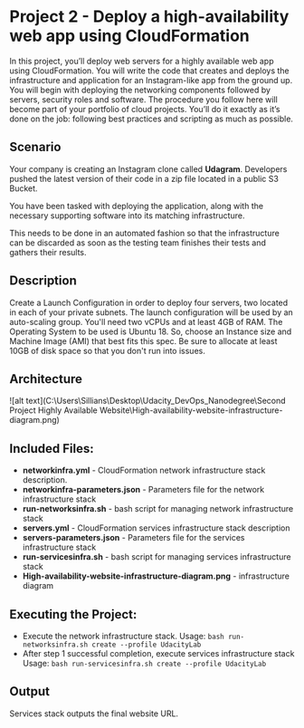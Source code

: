 # Project 2 - Deploy a high-availability web app using CloudFormation

In this project, you’ll deploy web servers for a highly available web app using CloudFormation. You will write the code that creates and deploys the infrastructure and application for an Instagram-like app from the ground up. You will begin with deploying the networking components followed by servers, security roles and software. The procedure you follow here will become part of your portfolio of cloud projects. You’ll do it exactly as it’s done on the job: following best practices and scripting as much as possible.


## Scenario

Your company is creating an Instagram clone called **Udagram**. Developers pushed the latest version of their code in a zip file located in a public S3 Bucket.

You have been tasked with deploying the application, along with the necessary supporting software into its matching infrastructure.

This needs to be done in an automated fashion so that the infrastructure can be discarded as soon as the testing team finishes their tests and gathers their results.


## Description

Create a Launch Configuration in order to deploy four servers, two located in each of your private subnets. The launch configuration will be used by an auto-scaling group. You'll need two vCPUs and at least 4GB of RAM. The Operating System to be used is Ubuntu 18. So, choose an Instance size and Machine Image (AMI) that best fits this spec. Be sure to allocate at least 10GB of disk space so that you don't run into issues.


## Architecture

![alt text](C:\Users\Sillians\Desktop\Udacity_DevOps_Nanodegree\Second Project Highly Available Website\High-availability-website-infrastructure-diagram.png)



## Included Files:

* **networkinfra.yml** - CloudFormation network infrastructure stack description.
* **networkinfra-parameters.json** - Parameters file for the network infrastructure stack
* **run-networksinfra.sh** - bash script for managing network infrastructure stack
* **servers.yml** - CloudFormation services infrastructure stack description
* **servers-parameters.json** - Parameters file for the services infrastructure stack
* **run-servicesinfra.sh** - bash script for managing services infrastructure stack
* **High-availability-website-infrastructure-diagram.png** - infrastructure diagram


## Executing the Project:

* Execute the network infrastructure stack. Usage: `bash run-networksinfra.sh create --profile UdacityLab`
* After step 1 successful completion, execute services infrastructure stack Usage: `bash run-servicesinfra.sh create --profile UdacityLab`
  

## Output

Services stack outputs the final website URL.
